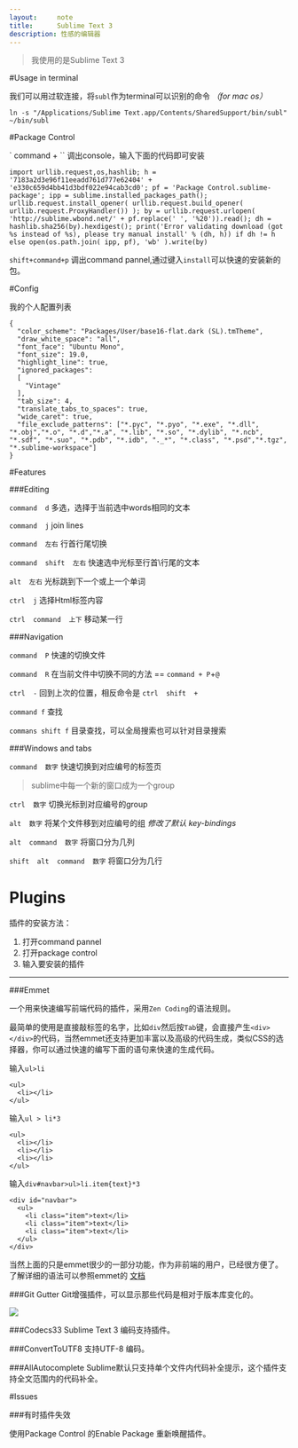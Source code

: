 ```yaml
---
layout:     note
title:      Sublime Text 3
description: 性感的编辑器
---
```



> 我使用的是Sublime Text 3

#Usage in terminal

我们可以用过软连接，将`subl`作为terminal可以识别的命令 *（for mac os）*
    
    ln -s "/Applications/Sublime Text.app/Contents/SharedSupport/bin/subl" ~/bin/subl

#Package Control

` command + \`` 调出console，输入下面的代码即可安装

    import urllib.request,os,hashlib; h = '7183a2d3e96f11eeadd761d777e62404' + 'e330c659d4bb41d3bdf022e94cab3cd0'; pf = 'Package Control.sublime-package'; ipp = sublime.installed_packages_path(); urllib.request.install_opener( urllib.request.build_opener( urllib.request.ProxyHandler()) ); by = urllib.request.urlopen( 'http://sublime.wbond.net/' + pf.replace(' ', '%20')).read(); dh = hashlib.sha256(by).hexdigest(); print('Error validating download (got %s instead of %s), please try manual install' % (dh, h)) if dh != h else open(os.path.join( ipp, pf), 'wb' ).write(by)

`shift+command+p` 调出command pannel,通过键入`install`可以快速的安装新的包。


#Config

我的个人配置列表

    {
      "color_scheme": "Packages/User/base16-flat.dark (SL).tmTheme",
      "draw_white_space": "all",
      "font_face": "Ubuntu Mono",
      "font_size": 19.0,
      "highlight_line": true,
      "ignored_packages":
      [
        "Vintage"
      ],
      "tab_size": 4,
      "translate_tabs_to_spaces": true,
      "wide_caret": true,
      "file_exclude_patterns": ["*.pyc", "*.pyo", "*.exe", "*.dll", "*.obj","*.o", "*.d","*.a", "*.lib", "*.so", "*.dylib", "*.ncb", "*.sdf", "*.suo", "*.pdb", "*.idb", "._*", "*.class", "*.psd","*.tgz", "*.sublime-workspace"]
    }




#Features

###Editing 

`command  d` 多选，选择于当前选中words相同的文本

`command  j` join lines 

`command  左右` 行首行尾切换

`command  shift  左右` 快速选中光标至行首\行尾的文本

`alt  左右`  光标跳到下一个或上一个单词

`ctrl  j` 选择Html标签内容

`ctrl  command  上下` 移动某一行


###Navigation

`command  P` 快速的切换文件

`command  R` 在当前文件中切换不同的方法 == `command + P`+`@`

`ctrl  -` 回到上次的位置，相反命令是 `ctrl  shift  +`

`command f` 查找

`commans shift f` 目录查找，可以全局搜索也可以针对目录搜索
 
###Windows and tabs

`command  数字` 快速切换到对应编号的标签页

> sublime中每一个新的窗口成为一个group

`ctrl  数字` 切换光标到对应编号的group

`alt  数字` 将某个文件移到对应编号的组   *修改了默认 key-bindings*

`alt  command  数字` 将窗口分为几列 

`shift  alt  command  数字` 将窗口分为几行



# Plugins

插件的安装方法：

1. 打开command pannel
2. 打开package control
3. 输入要安装的插件


------------


###Emmet

一个用来快速编写前端代码的插件，采用`Zen Coding`的语法规则。

最简单的使用是直接敲标签的名字，比如`div`然后按`Tab`键，会直接产生`<div></div>`的代码，当然emmet还支持更加丰富以及高级的代码生成，类似CSS的选择器，你可以通过快速的编写下面的语句来快速的生成代码。

输入`ul>li`

    <ul>
      <li></li>
    </ul>

输入`ul > li*3`

    
    <ul>
      <li></li>
      <li></li>
      <li></li>
    </ul>

输入`div#navbar>ul>li.item{text}*3`

    <div id="navbar">
      <ul>
        <li class="item">text</li>
        <li class="item">text</li>
        <li class="item">text</li>
      </ul>
    </div>

当然上面的只是emmet很少的一部分功能，作为非前端的用户，已经很方便了。了解详细的语法可以参照emmet的 
<a href="http://docs.emmet.io/" target=_blank>文档</a>


###Git Gutter
Git增强插件，可以显示那些代码是相对于版本库变化的。

![](https://camo.githubusercontent.com/272854f332fd374f50a58060615af911b9798fbc/68747470733a2f2f7261772e6769746875622e636f6d2f6a69736161636b732f4769744775747465722f6d61737465722f73637265656e73686f742e706e67)

###Codecs33
Sublime Text 3 编码支持插件。

###ConvertToUTF8
支持UTF-8 编码。


###AllAutocomplete
Sublime默认只支持单个文件内代码补全提示，这个插件支持全文范围内的代码补全。

#Issues

###有时插件失效

使用Package Control 的Enable Package 重新唤醒插件。


